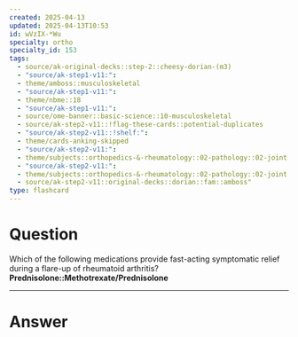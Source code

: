 ```yaml
---
created: 2025-04-13
updated: 2025-04-13T10:53
id: wVzIX-*Wu
specialty: ortho
specialty_id: 153
tags:
  - source/ak-original-decks::step-2::cheesy-dorian-(m3)
  - "source/ak-step1-v11:": 
  - theme/amboss::musculoskeletal
  - "source/ak-step1-v11:": 
  - theme/nbme::18
  - "source/ak-step1-v11:": 
  - source/ome-banner::basic-science::10-musculoskeletal
  - source/ak-step2-v11::!flag-these-cards::potential-duplicates
  - "source/ak-step2-v11::!shelf:": 
  - theme/cards-anking-skipped
  - "source/ak-step2-v11:": 
  - theme/subjects::orthopedics-&-rheumatology::02-pathology::02-joint::rheumatoid-arthritis
  - "source/ak-step2-v11:": 
  - theme/subjects::orthopedics-&-rheumatology::02-pathology::02-joint::rheumatoid-arthritis::management
  - source/ak-step2-v11::original-decks::dorian::fam::amboss"
type: flashcard
---
```


# Question
Which of the following medications provide fast-acting symptomatic relief during a flare-up of rheumatoid arthritis?   **Prednisolone::Methotrexate/Prednisolone**

---

# Answer

